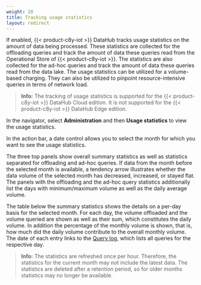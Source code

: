 ```yaml
---
weight: 20
title: Tracking usage statistics
layout: redirect
---
```


If enabled, {{< product-c8y-iot >}} DataHub tracks usage statistics on the amount of data being processed. These statistics are collected for the offloading queries and track the amount of data these queries read from the Operational Store of {{< product-c8y-iot >}}. The statistics are also collected for the ad-hoc queries and track the amount of data these queries read from the data lake. The usage statistics can be utilized for a volume-based charging. They can also be utilized to pinpoint resource-intensive queries in terms of network load.

>**Info:** The tracking of usage statistics is supported for the {{< product-c8y-iot >}} DataHub Cloud edition. It is not supported for the {{< product-c8y-iot >}} DataHub Edge edition.

In the navigator, select **Administration** and then **Usage statistics** to view the usage statistics.

In the action bar, a date control allows you to select the month for which you want to see the usage statistics.

The three top panels show overall summary statistics as well as statistics separated for offloading and ad-hoc queries. If data from the month before the selected month is available, a tendency arrow illustrates whether the data volume of the selected month has decreased, increased, or stayed flat. The panels with the offloading and the ad-hoc query statistics additionally list the days with minimum/maximum volume as well as the daily average volume.

The table below the summary statistics shows the details on a per-day basis for the selected month. For each day, the volume offloaded and the volume queried are shown as well as their sum, which constitutes the daily volume. In addition the percentage of the monthly volume is shown, that is, how much did the daily volume contribute to the overall monthly volume. The date of each entry links to the [Query log](/datahub/operating-datahub/#viewing-audit-logs), which lists all queries for the respective day.

>**Info:** The statistics are refreshed once per hour. Therefore, the statistics for the current month may not include the latest data. The statistics are deleted after a retention period, so for older months statistics may no longer be available.
